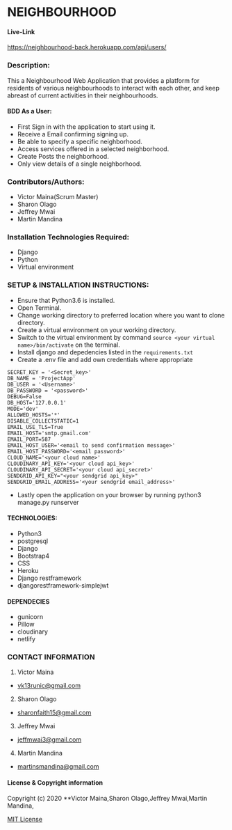 # NEIGHBOURHOOD 
#### Live-Link
https://neighbourhood-back.herokuapp.com/api/users/
### Description:
This a Neighbourhood Web Application that provides a platform for residents of various neighbourhoods to interact with each other, and keep abreast of current activities in their neighbourhoods.
#### BDD As a User:
* First Sign in with the application to start using it.
* Receive a Email confirming signing up.
* Be able to specify a specific neighborhood.
* Access services offered in a selected neighborhood.
* Create Posts the neighborhood.
* Only view details of a single neighborhood.

### Contributors/Authors:
* Victor Maina(Scrum Master)
* Sharon Olago
* Jeffrey Mwai
* Martin Mandina

### Installation Technologies Required:
* Django
* Python
* Virtual environment

### SETUP & INSTALLATION INSTRUCTIONS:
 * Ensure that Python3.6 is installed.
 * Open Terminal.
 * Change working directory to preferred location where you want to clone directory.
 * Create a virtual environment on your working directory.
 * Switch to the virtual environment by command ```source <your virtual name>/bin/activate``` on the terminal. 
 * Install django and depedencies listed in the ```requirements.txt```
  * Create a .env file and add own credentials where appropriate

```
SECRET_KEY = '<Secret_key>'
DB_NAME = 'ProjectApp'
DB_USER = '<Username>'
DB_PASSWORD = '<password>'
DEBUG=False
DB_HOST='127.0.0.1'
MODE='dev' 
ALLOWED_HOSTS='*'
DISABLE_COLLECTSTATIC=1
EMAIL_USE_TLS=True
EMAIL_HOST='smtp.gmail.com'
EMAIL_PORT=587
EMAIL_HOST_USER='<email to send confirmation message>'
EMAIL_HOST_PASSWORD='<email password>'
CLOUD_NAME='<your cloud name>'
CLOUDINARY_API_KEY='<your cloud api_key>'
CLOUDINARY_API_SECRET='<your cloud api_secret>'
SENDGRID_API_KEY="<your sendgrid api_key>"
SENDGRID_EMAIL_ADDRESS='<your sendgrid email_address>'
```
* Lastly open the application on your browser by running python3 manage.py runserver

#### TECHNOLOGIES:
* Python3
* postgresql
* Django
* Bootstrap4
* CSS
* Heroku
* Django restframework
* djangorestframework-simplejwt

#### DEPENDECIES
* gunicorn
* Pillow
* cloudinary
* netlify

### CONTACT INFORMATION
1. Victor Maina 
* vk13runic@gmail.com
2. Sharon Olago
* sharonfaith15@gmail.com
3. Jeffrey Mwai
* jeffmwai3@gmail.com
4. Martin Mandina
* martinsmandina@gmail.com

#### License  & Copyright information
Copyright (c) 2020 **Victor Maina,Sharon Olago,Jeffrey Mwai,Martin Mandina,

[MIT License](./LICENSE)





  


